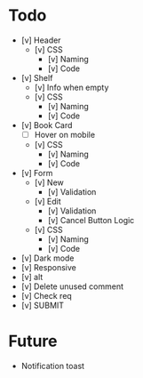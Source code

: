 # Todo
- [v] Header
    - [v] CSS
        - [v] Naming
        - [v] Code
- [v] Shelf
    - [v] Info when empty
    - [v] CSS
        - [v] Naming
        - [v] Code
- [v] Book Card
    - [ ] Hover on mobile
    - [v] CSS
        - [v] Naming
        - [v] Code
- [v] Form
    - [v] New
        - [v] Validation
    - [v] Edit
        - [v] Validation
        - [v] Cancel Button Logic
    - [v] CSS
        - [v] Naming
        - [v] Code
- [v] Dark mode
- [v] Responsive
- [v] alt
- [v] Delete unused comment
- [v] Check req
- [v] SUBMIT

# Future
- Notification toast